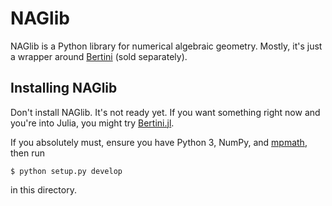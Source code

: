 # NAGlib

NAGlib is a Python library for numerical algebraic geometry.
Mostly, it's just a wrapper around [Bertini](https://bertini.nd.edu) (sold separately).

## Installing NAGlib

Don't install NAGlib.
It's not ready yet.
If you want something right now and you're into Julia, you might try [Bertini.jl](https://github.com/PBrdng/Bertini.jl).

If you absolutely must, ensure you have Python 3, NumPy, and [mpmath](https://mpmath.readthedocs.io/en/latest/), then run

```shell
$ python setup.py develop
```

in this directory.